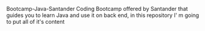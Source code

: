 Bootcamp-Java-Santander
Coding Bootcamp offered by Santander that guides you to learn Java and use it on back end, in this repository I' m going to put all of it's content

